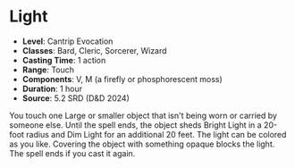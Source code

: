 # Light

- **Level**: Cantrip Evocation
- **Classes**: Bard, Cleric, Sorcerer, Wizard
- **Casting Time**: 1 action
- **Range**: Touch
- **Components**: V, M (a firefly or phosphorescent moss)
- **Duration**: 1 hour
- **Source**: 5.2 SRD (D&D 2024)

You touch one Large or smaller object that isn't being worn or carried by someone else. Until the spell ends, the object sheds Bright Light in a 20-foot radius and Dim Light for an additional 20 feet. The light can be colored as you like. Covering the object with something opaque blocks the light. The spell ends if you cast it again.

